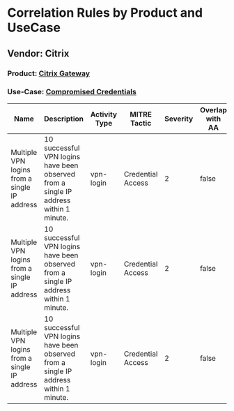 Correlation Rules by Product and UseCase
========================================
Vendor: Citrix
--------------
### Product: [Citrix Gateway](../ds_citrix_citrix_gateway.md)
### Use-Case: [Compromised Credentials](../../../../UseCases/uc_compromised_credentials.md)

| Name    | Description    | Activity Type | MITRE Tactic      | Severity | Overlap with AA |
| ---- | ---- | ---- | ---- | -------- | ---- |
| Multiple VPN logins from a single IP address | 10 successful VPN logins have been observed from a single IP address within 1 minute. | vpn-login     | Credential Access | 2        | false    |
| Multiple VPN logins from a single IP address | 10 successful VPN logins have been observed from a single IP address within 1 minute. | vpn-login     | Credential Access | 2        | false    |
| Multiple VPN logins from a single IP address | 10 successful VPN logins have been observed from a single IP address within 1 minute. | vpn-login     | Credential Access | 2        | false    |